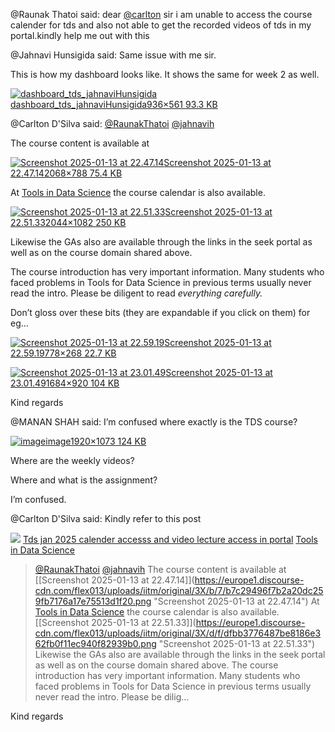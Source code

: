 @Raunak Thatoi said: dear [@carlton](/u/carlton) sir i am unable to access the course calender for tds and also not able to get the recorded videos of tds in my portal.kindly help me out with this


@Jahnavi Hunsigida said: Same issue with me sir.  

This is how my dashboard looks like. It shows the same for week 2 as well.


[![dashboard_tds_jahnaviHunsigida](https://europe1.discourse-cdn.com/flex013/uploads/iitm/optimized/3X/7/8/782e69e2b13a88c1e2dd54a2cb28d8778828c041_2_690x413.jpeg)dashboard\_tds\_jahnaviHunsigida936×561 93\.3 KB](https://europe1.discourse-cdn.com/flex013/uploads/iitm/original/3X/7/8/782e69e2b13a88c1e2dd54a2cb28d8778828c041.jpeg "dashboard_tds_jahnaviHunsigida")


@Carlton D'Silva said: [@RaunakThatoi](/u/raunakthatoi) [@jahnavih](/u/jahnavih)


The course content is available at


[![Screenshot 2025-01-13 at 22.47.14](https://europe1.discourse-cdn.com/flex013/uploads/iitm/optimized/3X/b/7/b7c29496f7b2a20dc259fb7176a17e75513d1f20_2_690x262.png)Screenshot 2025\-01\-13 at 22\.47\.142068×788 75\.4 KB](https://europe1.discourse-cdn.com/flex013/uploads/iitm/original/3X/b/7/b7c29496f7b2a20dc259fb7176a17e75513d1f20.png "Screenshot 2025-01-13 at 22.47.14")


At [Tools in Data Science](https://tds.s-anand.net/#/) the course calendar is also available.


[![Screenshot 2025-01-13 at 22.51.33](https://europe1.discourse-cdn.com/flex013/uploads/iitm/optimized/3X/d/f/dfbb3776487be8186e362fb0f11ec940f82939b0_2_690x365.png)Screenshot 2025\-01\-13 at 22\.51\.332044×1082 250 KB](https://europe1.discourse-cdn.com/flex013/uploads/iitm/original/3X/d/f/dfbb3776487be8186e362fb0f11ec940f82939b0.png "Screenshot 2025-01-13 at 22.51.33")


Likewise the GAs also are available through the links in the seek portal as well as on the course domain shared above.


The course introduction has very important information. Many students who faced problems in Tools for Data Science in previous terms usually never read the intro. Please be diligent to read *everything carefully.*


Don’t gloss over these bits (they are expandable if you click on them) for eg…


[![Screenshot 2025-01-13 at 22.59.19](https://europe1.discourse-cdn.com/flex013/uploads/iitm/original/3X/f/3/f35f45e7fddf76617cfba3d572f348f225c6978f.png)Screenshot 2025\-01\-13 at 22\.59\.19778×268 22\.7 KB](https://europe1.discourse-cdn.com/flex013/uploads/iitm/original/3X/f/3/f35f45e7fddf76617cfba3d572f348f225c6978f.png "Screenshot 2025-01-13 at 22.59.19")


[![Screenshot 2025-01-13 at 23.01.49](https://europe1.discourse-cdn.com/flex013/uploads/iitm/optimized/3X/f/6/f6b27ff9eac7292e61489e8e695d2cafc433ad86_2_690x376.png)Screenshot 2025\-01\-13 at 23\.01\.491684×920 104 KB](https://europe1.discourse-cdn.com/flex013/uploads/iitm/original/3X/f/6/f6b27ff9eac7292e61489e8e695d2cafc433ad86.png "Screenshot 2025-01-13 at 23.01.49")


Kind regards


@MANAN SHAH said: I’m confused where exactly is the TDS course?  

[![image](https://europe1.discourse-cdn.com/flex013/uploads/iitm/optimized/3X/c/2/c27c6f5e0febea8fee5c5ae9668eadf3bcdb8149_2_690x385.png)image1920×1073 124 KB](https://europe1.discourse-cdn.com/flex013/uploads/iitm/original/3X/c/2/c27c6f5e0febea8fee5c5ae9668eadf3bcdb8149.png "image")  

Where are the weekly videos?  

Where and what is the assignment?  

I’m confused.


@Carlton D'Silva said: Kindly refer to this post





![](https://dub1.discourse-cdn.com/flex013/user_avatar/discourse.onlinedegree.iitm.ac.in/carlton/48/56317_2.png)
[Tds jan 2025 calender accesss and video lecture access in portal](https://discourse.onlinedegree.iitm.ac.in/t/tds-jan-2025-calender-accesss-and-video-lecture-access-in-portal/163158/3) [Tools in Data Science](/c/courses/tds-kb/34)


> [@RaunakThatoi](/u/raunakthatoi) [@jahnavih](/u/jahnavih) 
> The course content is available at 
>  [\[Screenshot 2025\-01\-13 at 22\.47\.14]](https://europe1.discourse-cdn.com/flex013/uploads/iitm/original/3X/b/7/b7c29496f7b2a20dc259fb7176a17e75513d1f20.png "Screenshot 2025-01-13 at 22.47.14") 
> At [Tools in Data Science](https://tds.s-anand.net/#/) the course calendar is also available. 
>  [\[Screenshot 2025\-01\-13 at 22\.51\.33]](https://europe1.discourse-cdn.com/flex013/uploads/iitm/original/3X/d/f/dfbb3776487be8186e362fb0f11ec940f82939b0.png "Screenshot 2025-01-13 at 22.51.33") 
> Likewise the GAs also are available through the links in the seek portal as well as on the course domain shared above. 
> The course introduction has very important information. Many students who faced problems in Tools for Data Science in previous terms usually never read the intro. Please be dilig…



Kind regards

